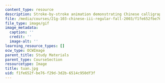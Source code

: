 ```yaml
---
content_type: resource
description: Stroke-by-stroke animation demonstrating Chinese calligraphy.
file: /media/courses/21g-103-chinese-iii-regular-fall-2003/f1fe652fbe76f29d3d2b6514c950df3f_tuan.jpg
file_type: image/gif
image_metadata:
  caption: ''
  credit: ''
  image-alt: ''
learning_resource_types: []
ocw_type: OCWImage
parent_title: Study Materials
parent_type: CourseSection
resourcetype: Image
title: tuan.jpg
uid: f1fe652f-be76-f29d-3d2b-6514c950df3f
---
```

